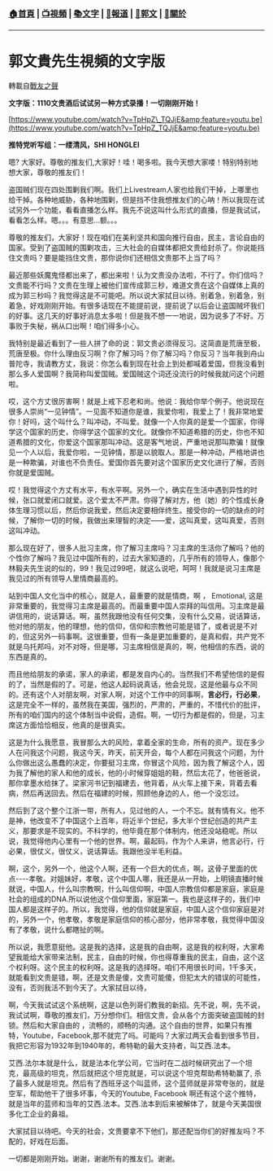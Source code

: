 ###  [:house:首頁](https://github.com/ourhimalayas/home) | [:tv:視頻](https://github.com/ourhimalayas/videos) | [:books:文字](https://github.com/ourhimalayas/txt) | [:newspaper:報道](https://github.com/ourhimalayas/news) | [:eagle:郭文](https://github.com/ourhimalayas/guomedia) | [:pray:關於](https://github.com/ourhimalayas/home/tree/master/about)
---
# 郭文貴先生視頻的文字版
轉載自[戰友之聲](http://littleantvoice.blogspot.com)

**文字版：1110文贵酒后试试另一种方式录播！一切刚刚开始！**



[https://www.youtube.com/watch?v=TpHpZ\_TQJjE&amp;feature=youtu.be](https://www.youtube.com/watch?v=TpHpZ_TQJjE&amp;feature=youtu.be)





**推特党听写组：一缕清风，SHI HONGLEI**



嗯?&nbsp;大家好。尊敬的推友们,大家好！哇！喝多啦。我今天想大家喽！特别特别地想大家，尊敬的推友们！



盗国贼们现在四处围剿我们啊。我们上Livestream人家也给我们干掉，上哪里也给干掉。各种地威胁，各种地围剿，但是挡不住我想推友们的心呐！所以我现在试试另外一个功能，看看直播怎么样。我先不说这叫什么形式的直播，但是我试试，看看怎么样。嗯。。。有意思...额。。。



尊敬的推友们，大家好！现在咱们在美利坚共和国向推行自由，民主，言论自由的国家。受到了盗国贼的围剿攻击，三大社会的自媒体都把文贵给封杀了。你说能挡住文贵吗？要是能挡住文贵，那你说你们还相信文贵那不上当了吗？



最近那些妖魔鬼怪都出来了，都出来啦！认为文贵没办法啦，不行了。你们信吗？文贵能不行吗？文贵在生理上被他们宣传成郭三秒，难道文贵在这个自媒体上真的成为郭三秒吗？我觉得这是不可能吧。所以说大家拭目以待。别着急，别着急，别着急，好戏刚刚开始。有很多话现在不能提前说，提前说了以后会让盗国贼坏我们的好事。这几天的好事好消息太多啦！但是我不想一一地说，因为说多了不好。万事败于失秘，祸从口出啊！咱们得多小心。



我特别是最近看到了一些人拼了命的说：郭文贵必须得反习。这简直是荒唐至极，荒唐至极。你什么理由反习啊？你了解习吗？你了解习吗？你反习？当年我到舟山普陀寺，我请教方丈，我说：你怎么看到现在社会上到处都喊着爱国，但我没看到那么多人爱国啊？我简称叫爱国贼。爱国贼这个词还没流行的时候我就问这个问题啦。



哎，这个方丈很厉害啊！就是上戒下忍老和尚。他说：我给你举个例子。他说现在很多人崇尚“一见钟情”。一见面不知道你是谁，我爱你啦，我爱上了！我非常地爱你！好吗，这个叫什么？叫冲动，不叫爱。就像一个人你真的是爱一个国家，你得学这个国家的历史，你得学这个国家的文化。就像你不知道希腊的历史，你也不知道希腊的文化，你爱这个国家那叫冲动。这是客气地说，严重地说那叫欺骗！就像见一个人以后，我爱你啦，一见钟情，那是以貌取人。那是一种冲动，严格地讲也是一种欺骗，对谁也不负责任。爱国你首先要对这个国家历史文化进行了解，否则你就是爱国贼。



哎！我觉得这个方丈有水平，有水平啊。另外一个，确实在生活中遇到异性的时候，张口就爱闭口就爱。这个爱太不严肃。你得了解对方，他（她）的个性成长身体生理习惯以后，然后你说我爱，然后决定要相伴终生。接受你的一切的缺点的时候，了解你一切的时候，我做出来理智的决定——爱，这叫真爱，这叫真爱，否则这叫冲动。



那么现在好了，很多人批习主席，你了解习主席吗？习主席的生活你了解吗？他的个性你了解吗？我见过中国所有的，过去大家知道的，几乎所有的领导人，像那个林毅夫先生说的似的，99！我见过99吧，就这么说吧，呵呵！我就是说习主席是我见过的所有领导人里情商最高的。

站到中国人文化当中的核心，就是人，最重要的就是情商，啊&nbsp;，&nbsp;Emotional,&nbsp;这是非常重要的，我觉得习主席是最高的。而最重要中国人崇拜的叫信用。习主席是最讲信用的，说话算话。啊，虽然我跟他没有任何交集，没有什么交易，说话算话，他对他的朋友，他的理想，他的信仰，信仰和宗教他可能是错了，或者说是不对的，但这另外一码事啊。这很重要，但有一条是更加重要的，是真和假，共产党不就是乌托邦吗，对不对呀，但是哪，习主席相信是真的，啊，他相信的东西，说的东西是真的。



而且他给朋友的承诺，家人的承诺，都是发自内心的。当然我们不希望他信的是假的了，当然是假的了。可是，他这人起码说真话，他会兑现，这是他最与众不同的。还有这个人对朋友啊，对家人啊，对这个工作中的同事啊，**言必行，行必果**，这是完全不一样的，虽然我在美国，强烈的，严肃的，严重的，不惜代价的批评，所有的咱们国内的这个体制当中说假，造假。啊，一切行为都是假的，但是，习主席这方面恰恰相反，他真的是很真实。



这是为什么我愿意，我冒那么大的风险，拿着全家的生命，所有的资产。现在多少人在问我这个问题，我这今天，昨天，前天开会，每个人都在问我这个问题，为什么你做出这么愚蠢的决定，你要挺习主席，你冒这个风险，因为我了解这个人，因为我了解他的家人和他的成长，他的小时候穿姐姐的鞋，然后太花了，他爸爸说，那你拿墨水给抹了。梁家河书记到福建去，他背着，从火车上接下来，背着去看病，然后再送回去。然后在福建的时候，照顾他身边的人，他一个没忘过。



然后到了这个整个江浙一带，所有人，见过他的人，一个不忘。就有情有义。他不是神，他改变不了中国这个上百年，将近半个世纪，多大半个世纪创造的共产主义，那要求是不现实的。不科学的，他毕竟在那个体制内，他还没站稳呢。所以说，我觉得他内心里有一个他的世界。啊，最起码，作为个人来讲，他言必行，行必果，很仗义，很仗义，说话算话。我跟他没半毛利益。



啊，这个，另外一个，他这个人啊，还有一个巨大的优点，啊，这骨子里面的优点----孝敬。对姐妹好，孝敬，这个中国人哪，我还是从一开始，上明镜直播时候就说，中国人，什么叫宗教啊，什么叫信仰啊，中国人宗教信仰都是家庭，家庭是社会的组成的DNA.所以说他这个信仰里面，家庭第一。我也是这样子的，我们中国人都是这样子的。所以，我觉得，他的信仰就是家庭，中国人这个信仰家庭是对的，另外一个，他孝敬，孝敬是家庭信仰的核心部分，他非常孝敬，我觉得中国没有了孝敬，说什么都瞎扯的啊。



所以说，我愿意挺他。这是我的选择，这是我的自由啊，这是我的权利呀，大家希望我能给大家带来法制，民主，自由的时候，你也得尊重我的民主，自由，这个这个权利呀。这个民主的权利呀。这是我的选择呀。咱们不用很长时间，1千多天，就能看到文贵是错，啊，还是文贵是傻，文贵可能傻，但犯太大的错误的可能性，没有，否则我活不到今天了。大家拭目以待，



啊，今天我试试这个系统啊，这是以色列哥们教我的新招。先不说，啊，先不说，我试试啊，尊敬的推友们，万分想你们。相信文贵，会从各个方面突破盗国贼的封锁。然后和大家自由的&nbsp;，流畅的，顺畅的沟通。这个自由的世界，如果只有推特，Youtube，Facebook,那不就完了吗。可能吗？大家过两天会看到很多节目，我把它形容为1932年到1940年的，希特勒的最大支持者，叫艾西.法本。



艾西.法尔本就是什么，就是法本化学公司，它当时在二战时候研究出了一个坦克，最高级的坦克，然后就把这个坦克就是，可以说这个坦克帮助希特勒赢了,&nbsp;杀了最多人就是坦克。然后有了西班牙这个叫蓝师，这个蓝师就是非常夸张的，就是空军，帮助他干了很多坏事，今天的Youtube, Facebook&nbsp;啊还有这个这个推特，就是当年的蓝师和当年的艾西.法本。艾西.法本到后来被解体了，就是今天美国很多化工企业的鼻祖。



大家拭目以待吧。今天的社会，文贵要拿不下他们，那还配当你们的好推友吗？不配的，好戏在后面。



一切都是刚刚开始。谢谢，谢谢所有的推友们。谢谢。
<u></u><sub></sub><sup></sup><strike></strike>